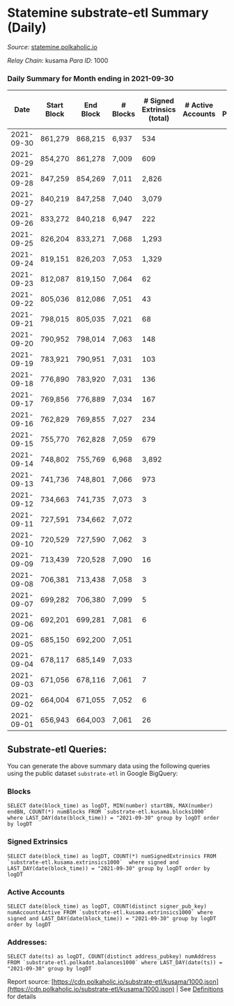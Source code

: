 # Statemine substrate-etl Summary (Daily)

_Source_: [statemine.polkaholic.io](https://statemine.polkaholic.io)

*Relay Chain*: kusama
*Para ID*: 1000



### Daily Summary for Month ending in 2021-09-30


| Date | Start Block | End Block | # Blocks | # Signed Extrinsics (total) | # Active Accounts | # Passive | # New | # Addresses with Balances | # Events | # Transfers | # XCM Transfers In | # XCM Transfers Out |
| ---- | ----------- | --------- | -------- | --------------------------- | ----------------- | --------- | ----- | ------------------------- | -------- | ----------- | ------------------ | ------------------- |
| 2021-09-30 | 861,279 | 868,215 | 6,937  | 534 |  |  |  | 12,360 | 21,207 | 5,181 ($1,484,079.01) |   |   |
| 2021-09-29 | 854,270 | 861,278 | 7,009  | 609 |  |  |  | 12,261 | 22,228 | 5,682 ($2,338,768.35) |   |   |
| 2021-09-28 | 847,259 | 854,269 | 7,011  | 2,826 |  |  |  | 12,080 | 32,530 | 8,976 ($27,532,103.15) |   |   |
| 2021-09-27 | 840,219 | 847,258 | 7,040  | 3,079 |  |  |  | 11,493 | 33,230 | 8,134 ($13,093,319.64) |   |   |
| 2021-09-26 | 833,272 | 840,218 | 6,947  | 222 |  |  |  | 10,968 | 18,992 | 3,385 ($53,997.96) |   |   |
| 2021-09-25 | 826,204 | 833,271 | 7,068  | 1,293 |  |  |  | 10,969 | 31,533 | 6,872 ($40,387.96) |   |   |
| 2021-09-24 | 819,151 | 826,203 | 7,053  | 1,329 |  |  |  | 11,032 | 29,702 | 3,862 ($50.75) |   |   |
| 2021-09-23 | 812,087 | 819,150 | 7,064  | 62 |  |  |  | 11,079 | 15,554 | 1,094 ($13,599.36) |   |   |
| 2021-09-22 | 805,036 | 812,086 | 7,051  | 43 |  |  |  | 11,069 | 15,217 | 832 ($7,286.19) |   |   |
| 2021-09-21 | 798,015 | 805,035 | 7,021  | 68 |  |  |  | 11,064 | 15,937 | 1,333 ($2,076.98) |   |   |
| 2021-09-20 | 790,952 | 798,014 | 7,063  | 148 |  |  |  | 11,059 | 17,720 | 2,538 ($695,586.89) |   |   |
| 2021-09-19 | 783,921 | 790,951 | 7,031  | 103 |  |  |  | 11,063 | 16,689 | 1,802 ($1.53) |   |   |
| 2021-09-18 | 776,890 | 783,920 | 7,031  | 136 |  |  |  | 11,083 | 17,456 | 2,360 ($1.87) |   |   |
| 2021-09-17 | 769,856 | 776,889 | 7,034  | 167 |  |  |  | 11,106 | 18,112 | 2,686 ($2.60) |   |   |
| 2021-09-16 | 762,829 | 769,855 | 7,027  | 234 |  |  |  | 11,147 | 20,059 | 3,950 ($5.79) |   |   |
| 2021-09-15 | 755,770 | 762,828 | 7,059  | 679 |  |  |  | 11,158 | 35,607 | 9,752 ($143,326,517.85) |   |   |
| 2021-09-14 | 748,802 | 755,769 | 6,968  | 3,892 |  |  |  | 9,739 | 57,806 | 10,558 ($111.29) |   |   |
| 2021-09-13 | 741,736 | 748,801 | 7,066  | 973 |  |  |  | 10,181 | 26,471 | 3,817 ($35.78) |   |   |
| 2021-09-12 | 734,663 | 741,735 | 7,073  | 3 |  |  |  | 10,255 | 14,213 | 51 ($0.005) |   |   |
| 2021-09-11 | 727,591 | 734,662 | 7,072  |  |  |  |  | 10,254 | 14,161 |   |   |   |
| 2021-09-10 | 720,529 | 727,590 | 7,062  | 3 |  |  |  | 10,252 | 14,218 | 69 ($0.04) |   |   |
| 2021-09-09 | 713,439 | 720,528 | 7,090  | 16 |  |  |  | 10,252 | 14,601 | 336 ($0.13) |   |   |
| 2021-09-08 | 706,381 | 713,438 | 7,058  | 3 |  |  |  | 10,255 | 14,185 | 51 ($0.005) |   |   |
| 2021-09-07 | 699,282 | 706,380 | 7,099  | 5 |  |  |  | 10,254 | 14,330 | 80 ($0.009) |   |   |
| 2021-09-06 | 692,201 | 699,281 | 7,081  | 6 |  |  |  | 10,247 | 14,339 | 135 ($0.03) |   |   |
| 2021-09-05 | 685,150 | 692,200 | 7,051  |  |  |  |  | 10,245 | 14,106 |   |   |   |
| 2021-09-04 | 678,117 | 685,149 | 7,033  |  |  |  |  | 10,245 | 14,070 |   |   |   |
| 2021-09-03 | 671,056 | 678,116 | 7,061  | 7 |  |  |  | 10,245 | 14,332 | 149 ($89.73) |   |   |
| 2021-09-02 | 664,004 | 671,055 | 7,052  | 6 |  |  |  | 10,239 | 14,263 | 115 ($0.01) |   |   |
| 2021-09-01 | 656,943 | 664,003 | 7,061  | 26 |  |  |  | 10,234 | 14,610 | 384 ($0.08) |   |   |

## Substrate-etl Queries:
You can generate the above summary data using the following queries using the public dataset `substrate-etl` in Google BigQuery:


### Blocks
```
SELECT date(block_time) as logDT, MIN(number) startBN, MAX(number) endBN, COUNT(*) numBlocks FROM `substrate-etl.kusama.blocks1000`  where LAST_DAY(date(block_time)) = "2021-09-30" group by logDT order by logDT
```


### Signed Extrinsics
```
SELECT date(block_time) as logDT, COUNT(*) numSignedExtrinsics FROM `substrate-etl.kusama.extrinsics1000`  where signed and LAST_DAY(date(block_time)) = "2021-09-30" group by logDT order by logDT
```


### Active Accounts
```
SELECT date(block_time) as logDT, COUNT(distinct signer_pub_key) numAccountsActive FROM `substrate-etl.kusama.extrinsics1000` where signed and LAST_DAY(date(block_time)) = "2021-09-30" group by logDT order by logDT
```


### Addresses:
```
SELECT date(ts) as logDT, COUNT(distinct address_pubkey) numAddress FROM `substrate-etl.polkadot.balances1000` where LAST_DAY(date(ts)) = "2021-09-30" group by logDT
```



Report source: [https://cdn.polkaholic.io/substrate-etl/kusama/1000.json](https://cdn.polkaholic.io/substrate-etl/kusama/1000.json) | See [Definitions](/DEFINITIONS.md) for details
